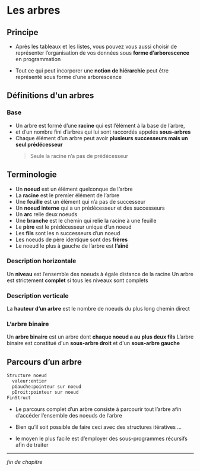 # Les arbres

## Principe

- Après les tableaux et les listes, vous pouvez vous aussi choisir de représenter l’organisation de vos données sous **forme d’arborescence** en programmation

- Tout ce qui peut incorporer une **notion de hiérarchie** peut être représenté sous forme d’une arborescence

## Définitions d'un arbres

### Base

- Un arbre est formé d’une **racine** qui est l’élément à la base de l’arbre,
- et d’un nombre fini d’arbres qui lui sont raccordés appelés **sous-­arbres**
- Chaque élément d’un arbre peut avoir **plusieurs successeurs mais un seul prédécesseur**
  > Seule la racine n’a pas de prédécesseur

## Terminologie

- Un **noeud** est un élément quelconque de l’arbre
- La **racine** est le premier élément de l’arbre
- Une **feuille** est un élément qui n’a pas de successeur
- Un **noeud interne** qui a un prédécesseur et des successeurs
- Un **arc** relie deux noeuds
- Une **branche** est le chemin qui relie la racine à une feuille
- Le **père** est le prédécesseur unique d’un noeud
- Les **fils** sont les n successeurs d’un noeud
- Les noeuds de père identique sont des **frères**
- Le noeud le plus à gauche de l’arbre est **l’aîné**

### Description horizontale

Un **niveau** est l’ensemble des noeuds à égale distance de la racine
Un arbre est strictement **complet** si tous les niveaux sont complets

### Description verticale

La **hauteur d’un arbre** est le nombre de noeuds du plus long chemin direct

### L’arbre binaire

Un **arbre binaire** est un arbre dont **chaque noeud a au plus deux fils**
L’arbre binaire est constitué d'un **sous-­arbre droit** et d'un **sous-­arbre gauche**

## Parcours d’un arbre

```pascal
Structure noeud
  valeur:entier
  pGauche:pointeur sur noeud
  pDroit:pointeur sur noeud
FinStruct
```

- Le parcours complet d’un arbre consiste à parcourir tout l’arbre afin d’accéder l’ensemble des noeuds de l’arbre

- Bien qu’il soit possible de faire ceci avec des structures itératives ...
- le moyen le plus facile est d’employer des sous-programmes récursifs afin de traiter

---

_fin de chapitre_
